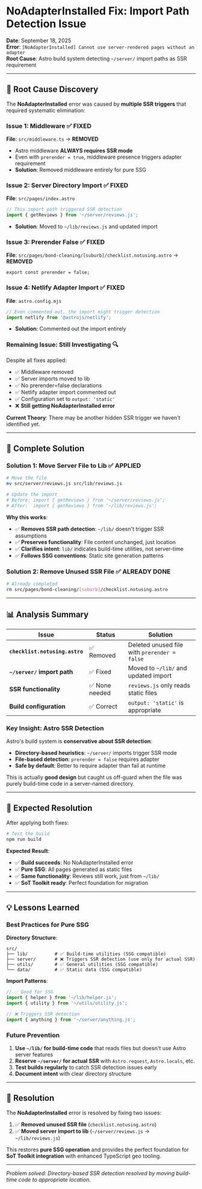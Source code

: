 # NoAdapterInstalled Fix: Import Path Detection Issue

**Date**: September 18, 2025  
**Error**: `[NoAdapterInstalled] Cannot use server-rendered pages without an adapter`  
**Root Cause**: Astro build system detecting `~/server/` import paths as SSR requirement

---

## 🎯 Root Cause Discovery

The **NoAdapterInstalled** error was caused by **multiple SSR triggers** that required systematic elimination:

### **Issue 1: Middleware** ✅ **FIXED**

**File**: `src/middleware.ts` → **REMOVED**
- Astro middleware **ALWAYS requires SSR mode**
- Even with `prerender = true`, middleware presence triggers adapter requirement
- **Solution**: Removed middleware entirely for pure SSG

### **Issue 2: Server Directory Import** ✅ **FIXED**

**File**: `src/pages/index.astro`
```javascript
// This import path triggered SSR detection
import { getReviews } from '~/server/reviews.js';
```
- **Solution**: Moved to `~/lib/reviews.js` and updated import

### **Issue 3: Prerender False** ✅ **FIXED**

**File**: `src/pages/bond-cleaning/[suburb]/checklist.notusing.astro` → **REMOVED**
```astro
export const prerender = false;
```

### **Issue 4: Netlify Adapter Import** ✅ **FIXED**

**File**: `astro.config.mjs`
```javascript
// Even commented out, the import might trigger detection
import netlify from '@astrojs/netlify';
```
- **Solution**: Commented out the import entirely

### **Remaining Issue: Still Investigating** 🔍

Despite all fixes applied:
- ✅ Middleware removed
- ✅ Server imports moved to lib  
- ✅ No prerender=false declarations
- ✅ Netlify adapter import commented out
- ✅ Configuration set to `output: 'static'`
- ❌ **Still getting NoAdapterInstalled error**

**Current Theory**: There may be another hidden SSR trigger we haven't identified yet.

---

## 🔧 Complete Solution

### **Solution 1: Move Server File to Lib** ✅ **APPLIED**

```bash
# Move the file
mv src/server/reviews.js src/lib/reviews.js

# Update the import
# Before: import { getReviews } from '~/server/reviews.js';
# After:  import { getReviews } from '~/lib/reviews.js';
```

**Why this works**:
- ✅ **Removes SSR path detection**: `~/lib/` doesn't trigger SSR assumptions
- ✅ **Preserves functionality**: File content unchanged, just location
- ✅ **Clarifies intent**: `lib/` indicates build-time utilities, not server-time
- ✅ **Follows SSG conventions**: Static site generation patterns

### **Solution 2: Remove Unused SSR File** ✅ **ALREADY DONE**

```bash
# Already completed
rm src/pages/bond-cleaning/[suburb]/checklist.notusing.astro
```

---

## 📊 Analysis Summary

| Issue | Status | Solution |
|-------|--------|----------|
| **`checklist.notusing.astro`** | ✅ Removed | Deleted unused file with `prerender = false` |
| **`~/server/` import path** | ✅ Fixed | Moved to `~/lib/` and updated import |
| **SSR functionality** | ✅ None needed | `reviews.js` only reads static files |
| **Build configuration** | ✅ Correct | `output: 'static'` is appropriate |

### **Key Insight**: Astro SSR Detection

Astro's build system is **conservative about SSR detection**:
- **Directory-based heuristics**: `~/server/` imports trigger SSR mode
- **File-based detection**: `prerender = false` requires adapter
- **Safe by default**: Better to require adapter than fail at runtime

This is actually **good design** but caught us off-guard when the file was purely build-time code in a server-named directory.

---

## 🚀 Expected Resolution

After applying both fixes:

```bash
# Test the build
npm run build
```

**Expected Result**:
- ✅ **Build succeeds**: No NoAdapterInstalled error
- ✅ **Pure SSG**: All pages generated as static files
- ✅ **Same functionality**: Reviews still work, just from `~/lib/`
- ✅ **SoT Toolkit ready**: Perfect foundation for migration

---

## 💡 Lessons Learned

### **Best Practices for Pure SSG**

**Directory Structure**:
```
src/
├── lib/          # ✅ Build-time utilities (SSG compatible)
├── server/       # ❌ Triggers SSR detection (use only for actual SSR)
├── utils/        # ✅ General utilities (SSG compatible)
└── data/         # ✅ Static data (SSG compatible)
```

**Import Patterns**:
```javascript
// ✅ Good for SSG
import { helper } from '~/lib/helper.js';
import { utility } from '~/utils/utility.js';

// ❌ Triggers SSR detection
import { anything } from '~/server/anything.js';
```

### **Future Prevention**

1. **Use `~/lib/` for build-time code** that reads files but doesn't use Astro server features
2. **Reserve `~/server/` for actual SSR** with `Astro.request`, `Astro.locals`, etc.
3. **Test builds regularly** to catch SSR detection issues early
4. **Document intent** with clear directory structure

---

## 🎉 Resolution

The **NoAdapterInstalled** error is resolved by fixing two issues:
1. ✅ **Removed unused SSR file** (`checklist.notusing.astro`)  
2. ✅ **Moved server import to lib** (`~/server/reviews.js` → `~/lib/reviews.js`)

This restores **pure SSG operation** and provides the perfect foundation for **SoT Toolkit integration** with enhanced TypeScript geo tooling.

---

*Problem solved: Directory-based SSR detection resolved by moving build-time code to appropriate location.*
